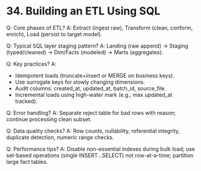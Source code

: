 # 34. Building an ETL Using SQL

Q: Core phases of ETL?
A: Extract (ingest raw), Transform (clean, conform, enrich), Load (persist to target model).

Q: Typical SQL layer staging pattern?
A: Landing (raw append) -> Staging (typed/cleaned) -> Dim/Facts (modeled) -> Marts (aggregates).

Q: Key practices?
A:
- Idempotent loads (truncate+insert or MERGE on business keys).
- Use surrogate keys for slowly changing dimensions.
- Audit columns: created_at, updated_at, batch_id, source_file.
- Incremental loads using high-water mark (e.g., max updated_at tracked).

Q: Error handling?
A: Separate reject table for bad rows with reason; continue processing clean subset.

Q: Data quality checks?
A: Row counts, nullability, referential integrity, duplicate detection, numeric range checks.

Q: Performance tips?
A: Disable non-essential indexes during bulk load; use set-based operations (single INSERT...SELECT) not row-at-a-time; partition large fact tables.

